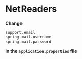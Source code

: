 # NetReaders

**Change**
```
support.email
spring.mail.username
spring.mail.password
```
**in the `application.properties` file**
